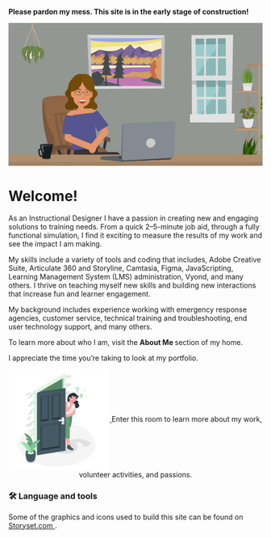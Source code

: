 <b> Please pardon my mess. This site is in the early stage of construction!</b>

![Enter](assets/images/openingPic.jpg) 







<h1>Welcome!</h1>

As an Instructional Designer I have a passion in creating new and engaging solutions to training needs. From a quick 2–5-minute job aid, through a fully functional simulation, I find it exciting to measure the results of my work and see the impact I am making.

My skills include a variety of tools and coding that includes, Adobe Creative Suite, Articulate 360 and Storyline, Camtasia, Figma, JavaScripting, Learning Management System (LMS) administration, Vyond, and many others.  I thrive on teaching myself new skills and building new interactions that increase fun and learner engagement. 
 
My background includes experience working with emergency response agencies, customer service, technical training and troubleshooting, end user technology support, and many others. 

To learn more about who I am, visit the <b>About Me </b> section of my home. 

I appreciate the time you’re taking to look at my portfolio. 


<div align="center">
<a href = "https://xoluvs.github.io/aboutMe">  
<img src="assets/images/entryDoor.png" alt="Enter my site." width="200" height="200" align="center"> </a> 
 Enter this room to learn more about my work, volunteer activities, and passions.  
  
</div>



<h3 align="left">🛠 Language and tools</h3>




Some of the graphics and icons used to build this site can be found on <a href="https://storyset.com/work"> Storyset.com </a>.




